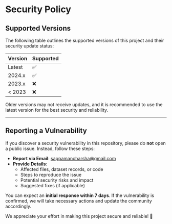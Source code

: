 # **Security Policy**

## **Supported Versions**

The following table outlines the supported versions of this project and their security update status:

| Version  | Supported           |
|----------|---------------------|
| Latest   | :white_check_mark:  |
| 2024.x   | :white_check_mark:  |
| 2023.x   | :x:                 |
| < 2023   | :x:                 |

Older versions may not receive updates, and it is recommended to use the latest version for the best security and reliability.

---

## **Reporting a Vulnerability**

If you discover a security vulnerability in this repository, please do **not** open a public issue. Instead, follow these steps:

- **Report via Email**: [sappamanoharsha@gmail.com](mailto:sappamanoharsha@gmail.com)  
- **Provide Details**:
  - Affected files, dataset records, or code  
  - Steps to reproduce the issue  
  - Potential security risks and impact  
  - Suggested fixes (if applicable)  

You can expect an **initial response within 7 days**. If the vulnerability is confirmed, we will take necessary actions and update the community accordingly.

We appreciate your effort in making this project secure and reliable! 🚀
